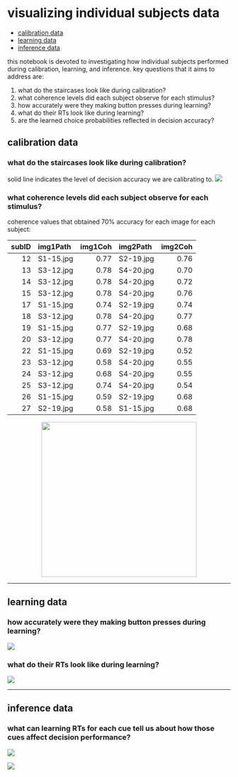 visualizing individual subjects data
================

- [calibration data](#calibration-data)
- [learning data](#learning-data)
- [inference data](#inference-data)

this notebook is devoted to investigating how individual subjects
performed during calibration, learning, and inference. key questions
that it aims to address are:

1.  what do the staircases look like during calibration?
2.  what coherence levels did each subject observe for each stimulus?
3.  how accurately were they making button presses during learning?
4.  what do their RTs look like during learning?
5.  are the learned choice probabilities reflected in decision accuracy?

## calibration data

### what do the staircases look like during calibration?

solid line indicates the level of decision accuracy we are calibrating
to.
![](individual_analyses_files/figure-gfm/plot%20calibration%20data-1.png)<!-- -->

### what coherence levels did each subject observe for each stimulus?

coherence values that obtained 70% accuracy for each image for each
subject:

| subID | img1Path  | img1Coh | img2Path  | img2Coh |
|------:|:----------|--------:|:----------|--------:|
|    12 | S1-15.jpg |    0.77 | S2-19.jpg |    0.76 |
|    13 | S3-12.jpg |    0.78 | S4-20.jpg |    0.70 |
|    14 | S3-12.jpg |    0.78 | S4-20.jpg |    0.72 |
|    15 | S3-12.jpg |    0.78 | S4-20.jpg |    0.76 |
|    17 | S1-15.jpg |    0.74 | S2-19.jpg |    0.74 |
|    18 | S3-12.jpg |    0.78 | S4-20.jpg |    0.77 |
|    19 | S1-15.jpg |    0.77 | S2-19.jpg |    0.68 |
|    20 | S3-12.jpg |    0.77 | S4-20.jpg |    0.78 |
|    22 | S1-15.jpg |    0.69 | S2-19.jpg |    0.52 |
|    23 | S3-12.jpg |    0.58 | S4-20.jpg |    0.55 |
|    24 | S3-12.jpg |    0.68 | S4-20.jpg |    0.55 |
|    25 | S3-12.jpg |    0.74 | S4-20.jpg |    0.54 |
|    26 | S1-15.jpg |    0.59 | S2-19.jpg |    0.68 |
|    27 | S2-19.jpg |    0.58 | S1-15.jpg |    0.68 |

<img src="../../imageGrid.png" width="350px" style="display: block; margin: auto;" />

------------------------------------------------------------------------

## learning data

### how accurately were they making button presses during learning?

![](individual_analyses_files/figure-gfm/learning%20accuracy-1.png)<!-- -->

### what do their RTs look like during learning?

![](individual_analyses_files/figure-gfm/learning%20RTs-1.png)<!-- -->

------------------------------------------------------------------------

## inference data

### what can learning RTs for each cue tell us about how those cues affect decision performance?

![](individual_analyses_files/figure-gfm/group%20inference%20summary-1.png)<!-- -->

![](individual_analyses_files/figure-gfm/individual%20learnRTs%20+%20decision%20accuracy-1.png)<!-- -->
